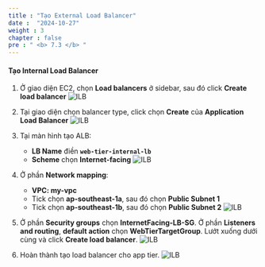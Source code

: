 ```yaml
---
title : "Tạo External Load Balancer"
date :  "2024-10-27" 
weight : 3
chapter : false
pre : " <b> 7.3 </b> "
---
```


#### Tạo Internal Load Balancer
1. Ở giao diện EC2, chọn **Load balancers** ở sidebar, sau đó click **Create load balancer**
![ILB](/workshop01-AWS-FCJ-2025/images/5-3/01.png?width=50pc)

2. Tại giao diện chọn balancer type, click chọn **Create** của **Application Load Balancer**
![ILB](/workshop01-AWS-FCJ-2025/images/5-3/02.png?width=50pc)

3. Tại màn hình tạo ALB:
    - **LB Name** điền **`web-tier-internal-lb`**
    - **Scheme** chọn **Internet-facing**
![ILB](/workshop01-AWS-FCJ-2025/images/7-3/03.png?width=50pc)

4. Ở phần **Network mapping**:
    - **VPC: my-vpc**
    - Tick chọn **ap-southeast-1a**, sau đó chọn **Public Subnet 1**
    - Tick chọn **ap-southeast-1b**, sau đó chọn **Public Subnet 2**
![ILB](/workshop01-AWS-FCJ-2025/images/7-3/04.png?width=50pc)

5. Ở phần **Security groups** chọn **InternetFacing-LB-SG**. Ở phần **Listeners and routing**, **default action** chọn **WebTierTargetGroup**. Lướt xuống dưới cùng và click **Create load balancer**.
![ILB](/workshop01-AWS-FCJ-2025/images/7-3/05.png?width=50pc)

6. Hoàn thành tạo load balancer cho app tier.
![ILB](/workshop01-AWS-FCJ-2025/images/7-3/06.png?width=50pc)
